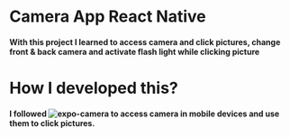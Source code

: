 # Camera App React Native
#### With this project I learned to access camera and click pictures, change front & back camera and activate flash light while clicking picture

# How I developed this?
#### I followed ![**expo-camera**](https://docs.expo.dev/versions/latest/sdk/camera/) to access camera in mobile devices and use them to click pictures.

